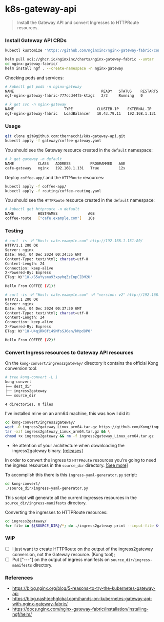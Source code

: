 # k8s-gateway-api

> Install the Gateway API and convert Ingresses to HTTPRoute resources.

### Install Gateway API CRDs 

```bash
kubectl kustomize "https://github.com/nginxinc/nginx-gateway-fabric/config/crd/gateway-api/standard?ref=v1.5.0" | kubectl apply -f -
```

```bash
helm pull oci://ghcr.io/nginxinc/charts/nginx-gateway-fabric --untar
cd nginx-gateway-fabric/
helm install ngf . --create-namespace -n nginx-gateway
```

Checking pods and services:

```bash
# kubectl get pods -n nginx-gateway
NAME                                        READY   STATUS    RESTARTS   AGE
ngf-nginx-gateway-fabric-777ccd44f5-ktzgz   2/2     Running   0          8m2s

# k get svc -n nginx-gateway
NAME                       TYPE           CLUSTER-IP    EXTERNAL-IP     PORT(S)                      AGE
ngf-nginx-gateway-fabric   LoadBalancer   10.43.79.11   192.168.1.131   80:32158/TCP,443:30888/TCP   8m2s
```

### Usage

```bash
git clone git@github.com:tbernacchi/k8s-gateway-api.git
kubectl apply -f gateway/coffee-gateway.yaml
```

You should see the Gateway resource created in the `default` namespace:

```bash
# k get gateway -n default
NAME           CLASS   ADDRESS         PROGRAMMED   AGE
cafe-gateway   nginx   192.168.1.131   True         12s
```

Deploy `coffee-app/` and the `HTTPRoute` resources:

```bash
kubectl apply -f coffee-app/
kubectl apply -f routing/coffee-routing.yaml
```

You should see the `HTTPRoute` resource created in the `default` namespace:

```bash
# kubectl get httproute -n default
NAME           HOSTNAMES              AGE
coffee-route   ["cafe.example.com"]   10s
```

### Testing

```bash
# curl -is -H "Host: cafe.example.com" http://192.168.1.131:80/
HTTP/1.1 200 OK
Server: nginx
Date: Wed, 04 Dec 2024 00:34:35 GMT
Content-Type: text/html; charset=utf-8
Content-Length: 24
Connection: keep-alive
X-Powered-By: Express
ETag: W/"18-/S5aYysmu93xpyhqZzInpCZ0M2U"

Hello From COFFEE (V1)!
```

```bash
# curl -is -H "Host: cafe.example.com" -H "version: v2" http://192.168.1.131:80/
HTTP/1.1 200 OK
Server: nginx
Date: Wed, 04 Dec 2024 00:37:30 GMT
Content-Type: text/html; charset=utf-8
Content-Length: 24
Connection: keep-alive
X-Powered-By: Express
ETag: W/"18-U4qjRk0fi49MfsSJ6en/kMpd8P0"

Hello From COFFEE (V2)!
```

### Convert Ingress resources to Gateway API resources

On the `kong-convert/ingress2gateway/` directory it contains the official Kong conversion tool:

```bash
# tree kong-convert -L 1
kong-convert
├── dest_dir
├── ingress2gateway
└── source_dir

4 directories, 0 files
```

I've installed mine on an arm64 machine, this was how I did it:

```bash
cd kong-convert/ingress2gateway/
wget -O ingress2gateway_Linux_arm64.tar.gz https://github.com/Kong/ingress2gateway/releases/download/v0.1.0/ingress2gateway_Linux_arm64.tar.gz && \
tar -xzf ingress2gateway_Linux_arm64.tar.gz && \
chmod +x ingress2gateway && rm -f ingress2gateway_Linux_arm64.tar.gz
```

* Be attention of your architecture when downloading the ingress2gateway binary. [[releases]](https://github.com/Kong/ingress2gateway/releases/)

In order to convert the ingress to `HTTPRoute` resources you're going to need the ingress resources in the `source_dir` directory. [[See more]](https://docs.konghq.com/kubernetes-ingress-controller/latest/guides/migrate/ingress-to-gateway/)

To accomplish this there is this `ingress-yaml-generator.py` script:

```bash
cd kong-convert/
./source_dir/ingress-yaml-generator.py
```

This script will generate all the current ingresses resources in the `source_dir/ingress-manifests` directory. 

Converting the ingresses to HTTPRoute resources:

```bash
cd ingress2gateway/
for file in ${SOURCE_DIR}/*; do ./ingress2gateway print --input-file ${file} -A --providers=kong --all-resources > ${DEST_DIR}/$(basename -- $file); done
```

### WIP

- [ ] I just want to create HTTPRoute on the output of the ingress2gateway conversion, not the Gateway resource. (Kong tool);
- [ ] Put ["---"] on the output of ingress manifests on `source_dir/ingress-manifests` directory.

### References

- https://blog.nginx.org/blog/5-reasons-to-try-the-kubernetes-gateway-api
- https://blog.nashtechglobal.com/hands-on-kubernetes-gateway-api-with-nginx-gateway-fabric/
- https://docs.nginx.com/nginx-gateway-fabric/installation/installing-ngf/helm/
